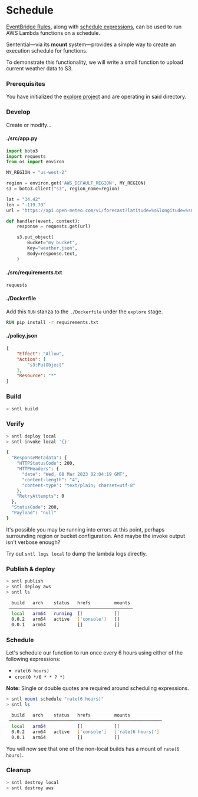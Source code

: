 # Schedule

[EventBridge Rules](https://docs.aws.amazon.com/eventbridge/latest/userguide/eb-rules.html), along with [schedule expressions](https://docs.aws.amazon.com/eventbridge/latest/userguide/eb-create-rule-schedule.html), can be used to run AWS Lambda functions on a schedule.

Sentential—via its **mount** system—provides a simple way to create an execution schedule for functions.

To demonstrate this functionality, we will write a small function to upload current weather data to S3.

### Prerequisites

You have initialized the [explore project](/examples/project) and are operating in said directory.

### Develop

Create or modify...

<!-- tabs:start -->

#### **./src/app.py**

```python
import boto3
import requests
from os import environ

MY_REGION = "us-west-2"

region = environ.get('AWS_DEFAULT_REGION', MY_REGION)
s3 = boto3.client("s3", region_name=region)

lat = "34.42"
lon = "-119.70"
url = "https://api.open-meteo.com/v1/forecast?latitude=%s&longitude=%s&current_weather=true" % (lat, lon)

def handler(event, context):
    response = requests.get(url)

    s3.put_object(
        Bucket="my_bucket",
        Key="weather.json",
        Body=response.text,
    )

```

#### **./src/requirements.txt**

```txt
requests
```

#### **./Dockerfile**

Add this `RUN` stanza to the `./Dockerfile` under the `explore` stage.

```dockerfile
RUN pip install -r requirements.txt
```

#### **./policy.json**

```json
{
    "Effect": "Allow",
    "Action": [
        "s3:PutObject"
    ],
    "Resource": "*"
}
```

<!-- tabs:end -->

### Build

```bash
> sntl build
```

### Verify

```bash
> sntl deploy local
> sntl invoke local '{}'

{
  "ResponseMetadata": {
    "HTTPStatusCode": 200,
    "HTTPHeaders": {
      "date": "Wed, 08 Mar 2023 02:04:19 GMT",
      "content-length": "4",
      "content-type": "text/plain; charset=utf-8"
    },
    "RetryAttempts": 0
  },
  "StatusCode": 200,
  "Payload": "null"
}
```

It's possible you may be running into errors at this point, perhaps surrounding region or bucket configuration. And maybe the invoke output isn't verbose enough?

Try out `sntl logs local` to dump the lambda logs directly.

### Publish & deploy

```bash
> sntl publish
> sntl deploy aws
> sntl ls

  build   arch    status   hrefs         mounts  
 ─────────────────────────────────────────────── 
  local   arm64   running  []            []      
  0.0.2   arm64   active   ['console']   []      
  0.0.1   arm64            []            []  
```

### Schedule

Let's schedule our function to run once every 6 hours using either of the following expressions:
- `rate(6 hours)`
- `cron(0 */6 * * ? *)`

**Note:** Single or double quotes are required around scheduling expressions.

```bash
> sntl mount schedule "rate(6 hours)"
> sntl ls

  build   arch    status   hrefs         mounts             
 ────────────────────────────────────────────────────────── 
  local   arm64            []            []                 
  0.0.2   arm64   active   ['console']   ['rate(6 hours)']  
  0.0.1   arm64            []            []
```

You will now see that one of the non-local builds has a mount of `rate(6 hours)`.

### Cleanup

```bash
> sntl destroy local
> sntl destroy aws
```
